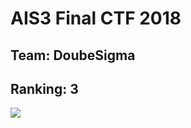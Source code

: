 # AIS3 Final CTF 2018
## Team: DoubeSigma
## Ranking: 3
![](https://github.com/ssspeedgit00/CTF/blob/master/2018/ais3_final/scoreboard.png)
